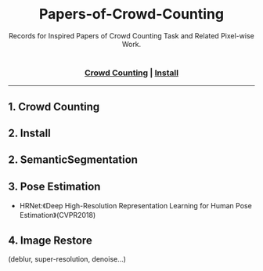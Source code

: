 <br>
<h1 align="center">Papers-of-Crowd-Counting</h1>

<div align="center">
  Records for Inspired Papers of Crowd Counting Task and Related Pixel-wise Work. 
</div>

<br/>

<div align="center">

 ### [Crowd Counting](#1-crowdcounting) | [Install](#2-install)
</div>

---
## 1. Crowd Counting


## 2. Install

## 2. SemanticSegmentation


## 3. Pose Estimation
   - HRNet:《Deep High-Resolution Representation Learning for Human Pose Estimation》(CVPR2018)
   
## 4. Image Restore

(deblur, super-resolution, denoise...)


